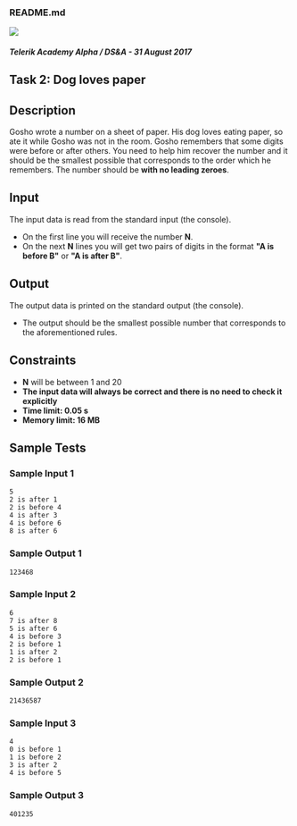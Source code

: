 <div class="page">

<div id="preview-page" class="preview-page" data-autorefresh-url="">

<div role="main" class="main-content">

<div class="container new-discussion-timeline experiment-repo-nav">

<div class="repository-content">

<div id="readme" class="readme boxed-group clearfix announce instapaper_body md">

### <span class="octicon octicon-book"></span>README.md

<article class="markdown-body entry-content" itemprop="text" id="grip-content">

[![](https://raw.githubusercontent.com/TelerikAcademy/Common/master/logos/telerik-header-logo.png)](https://raw.githubusercontent.com/TelerikAcademy/Common/master/logos/telerik-header-logo.png)

#### [<span aria-hidden="true" class="octicon octicon-link"></span>](#telerik-academy-alpha--dsa---31-august-2017)_Telerik Academy Alpha / DS&A - 31 August 2017_

# [<span aria-hidden="true" class="octicon octicon-link"></span>](#task-2-dog-loves-paper)Task 2: Dog loves paper

## [<span aria-hidden="true" class="octicon octicon-link"></span>](#description)Description

Gosho wrote a number on a sheet of paper. His dog loves eating paper, so ate it while Gosho was not in the room. Gosho remembers that some digits were before or after others. You need to help him recover the number and it should be the smallest possible that corresponds to the order which he remembers. The number should be **with no leading zeroes**.

## [<span aria-hidden="true" class="octicon octicon-link"></span>](#input)Input

The input data is read from the standard input (the console).

*   On the first line you will receive the number **N**.
*   On the next **N** lines you will get two pairs of digits in the format **"A is before B"** or **"A is after B"**.

## [<span aria-hidden="true" class="octicon octicon-link"></span>](#output)Output

The output data is printed on the standard output (the console).

*   The output should be the smallest possible number that corresponds to the aforementioned rules.

## [<span aria-hidden="true" class="octicon octicon-link"></span>](#constraints)Constraints

*   **N** will be between 1 and 20
*   **The input data will always be correct and there is no need to check it explicitly**
*   **Time limit: 0.05 s**
*   **Memory limit: 16 MB**

## [<span aria-hidden="true" class="octicon octicon-link"></span>](#sample-tests)Sample Tests

### [<span aria-hidden="true" class="octicon octicon-link"></span>](#sample-input-1)Sample Input 1

    5
    2 is after 1
    2 is before 4
    4 is after 3
    4 is before 6
    8 is after 6

### [<span aria-hidden="true" class="octicon octicon-link"></span>](#sample-output-1)Sample Output 1

    123468

### [<span aria-hidden="true" class="octicon octicon-link"></span>](#sample-input-2)Sample Input 2

    6
    7 is after 8
    5 is after 6
    4 is before 3
    2 is before 1
    1 is after 2
    2 is before 1

### [<span aria-hidden="true" class="octicon octicon-link"></span>](#sample-output-2)Sample Output 2

    21436587

### [<span aria-hidden="true" class="octicon octicon-link"></span>](#sample-input-3)Sample Input 3

    4
    0 is before 1
    1 is before 2
    3 is after 2
    4 is before 5

### [<span aria-hidden="true" class="octicon octicon-link"></span>](#sample-output-3)Sample Output 3

    401235

</article>

</div>

</div>

</div>

</div>

</div>

</div
